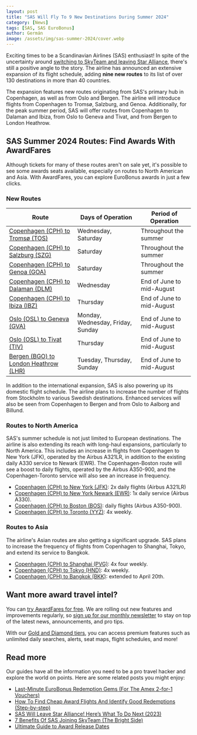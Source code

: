 ```yaml
---
layout: post
title: "SAS Will Fly To 9 New Destinations During Summer 2024"
category: [News]
tags: [SAS, SAS EuroBonus]
author: Germán
image: /assets/img/sas-summer-2024/cover.webp
---
```


Exciting times to be a Scandinavian Airlines (SAS) enthusiast! In spite of the uncertainty around [switching to SkyTeam and leaving Star Alliance](https://blog.awardfares.com/sas-acquisition/), there's still a positive angle to the story. The airline has announced an extensive expansion of its flight schedule, adding **nine new routes** to its list of over 130 destinations in more than 40 countries.

The expansion features new routes originating from SAS's primary hub in Copenhagen, as well as from Oslo and Bergen. The airline will introduce flights from Copenhagen to Tromsø, Salzburg, and Genoa. Additionally, for the peak summer period, SAS will offer routes from Copenhagen to Dalaman and Ibiza, from Oslo to Geneva and Tivat, and from Bergen to London Heathrow.

## SAS Summer 2024 Routes: Find Awards With AwardFares

Although tickets for many of these routes aren't on sale yet, it's possible to see some awards seats available, especially on routes to North American and Asia. With AwardFares, you can explore EuroBonus awards in just a few clicks.

### New Routes

| Route | Days of Operation                  | Period of Operation            |
|----------------|------------------------------------|-------------------------------|
| [Copenhagen (CPH) to Tromsø (TOS)](https://awardfares.com/search?CPH.TOS.;a:SK;z:sas)           | Wednesday, Saturday                | Throughout the summer         |
| [Copenhagen (CPH) to Salzburg (SZG)](https://awardfares.com/search?CPH.SZG.;a:SK;z:sas) | Saturday                           | Throughout the summer         |
| [Copenhagen (CPH) to Genoa (GOA)](https://awardfares.com/search?CPH.GOA.;a:SK;z:sas)            | Saturday                           | Throughout the summer         |
| [Copenhagen (CPH) to Dalaman (DLM)](https://awardfares.com/search?CPH.DLM.;a:SK;z:sas)          | Wednesday                          | End of June to mid-August     |
| [Copenhagen (CPH) to Ibiza (IBZ)](https://awardfares.com/search?CPH.IBZ.;a:SK;z:sas)           | Thursday                           | End of June to mid-August     |
| [Oslo (OSL) to Geneva (GVA)](https://awardfares.com/search?OSL.GVA.;a:SK;z:sas)           | Monday, Wednesday, Friday, Sunday  | End of June to mid-August     |
| [Oslo (OSL) to Tivat (TIV)](https://awardfares.com/search?OSL.TIV.;a:SK;z:sas)            | Thursday                           | End of June to mid-August     |
| [Bergen (BGO) to London Heathrow (LHR)](https://awardfares.com/search?BGO.LHR.;a:SK;z:sas) | Tuesday, Thursday, Sunday          | End of June to mid-August     |

In addition to the international expansion, SAS is also powering up its domestic flight schedule. The airline plans to increase the number of flights from Stockholm to various Swedish destinations. Enhanced services will also be seen from Copenhagen to Bergen and from Oslo to Aalborg and Billund.

### Routes to North America

SAS's summer schedule is not just limited to European destinations. The airline is also extending its reach with long-haul expansions, particularly to North America. This includes an increase in flights from Copenhagen to New York (JFK), operated by the Airbus A321LR, in addition to the existing daily A330 service to Newark (EWR). The Copenhagen-Boston route will see a boost to daily flights, operated by the Airbus A350-900, and the Copenhagen-Toronto service will also see an increase in frequency.

* [Copenhagen (CPH) to New York (JFK)](https://awardfares.com/search?CPH.JFK.;a:SK;z:sas#): 2x daily flights (Airbus A321LR)
* [Copenhagen (CPH) to New York Newark (EWR)](https://awardfares.com/search?CPH.EWR.;a:SK;z:sas#): 1x daily service (Airbus A330).
* [Copenhagen (CPH) to Boston (BOS)](https://awardfares.com/search?CPH.BOS.;a:SK;z:sas#): daily flights (Airbus A350-900).
* [Copenhagen (CPH) to Toronto (YYZ)](https://awardfares.com/search?CPH.YYZ.;a:SK;z:sas#): 4x weekly.

### Routes to Asia

The airline's Asian routes are also getting a significant upgrade. SAS plans to increase the frequency of flights from Copenhagen to Shanghai, Tokyo, and extend its service to Bangkok.

* [Copenhagen (CPH) to Shanghai (PVG)](https://awardfares.com/search?CPH.PVG.;a:SK;z:sas#): 4x four weekly.
* [Copenhagen (CPH) to Tokyo (HND)](https://awardfares.com/search?CPH.HND.;a:SK;z:sas#): 4x weekly.
* [Copenhagen (CPH) to Bangkok (BKK)](https://awardfares.com/search?CPH.BKK.;a:SK;z:sas#): extended to April 20th.

## Want more award travel intel?

You can [try AwardFares for free](https://awardfares.com/). We are rolling out new features and improvements regularly, so [sign up for our monthly newsletter](https://awardfares.com/newsletter) to stay on top of the latest news, announcements, and pro tips.

With our [Gold and Diamond tiers](https://awardfares.com/pricing), you can access premium features such as unlimited daily searches, alerts, seat maps, flight schedules, and more!

## Read more

Our guides have all the information you need to be a pro travel hacker and explore the world on points. Here are some related posts you might enjoy:

- [Last-Minute EuroBonus Redemption Gems (For The Amex 2-for-1 Vouchers)](https://blog.awardfares.com/eurobonus-last-minute-awards-2023/)
- [How To Find Cheap Award Flights And Identify Good Redemptions (Step-by-step)](https://blog.awardfares.com/how-to-find-cheap-award-flights/)
- [SAS Will Leave Star Alliance! Here’s What To Do Next (2023)](https://blog.awardfares.com/sas-acquisition/)
- [7 Benefits Of SAS Joining SkyTeam (The Bright Side)](https://blog.awardfares.com/sas-and-skyteam/)
- [Ultimate Guide to Award Release Dates](https://blog.awardfares.com/ultimate-guide-to-award-release-dates)